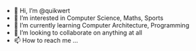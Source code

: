 - 👋 Hi, I’m @quikwert
- 👀 I’m interested in Computer Science, Maths, Sports
- 🌱 I’m currently learning Computer Architecture, Programming
- 💞️ I’m looking to collaborate on anything at all
- 📫 How to reach me ...

<!---
quikwert/quikwert is a ✨ special ✨ repository because its `README.md` (this file) appears on your GitHub profile.
You can click the Preview link to take a look at your changes.
--->
